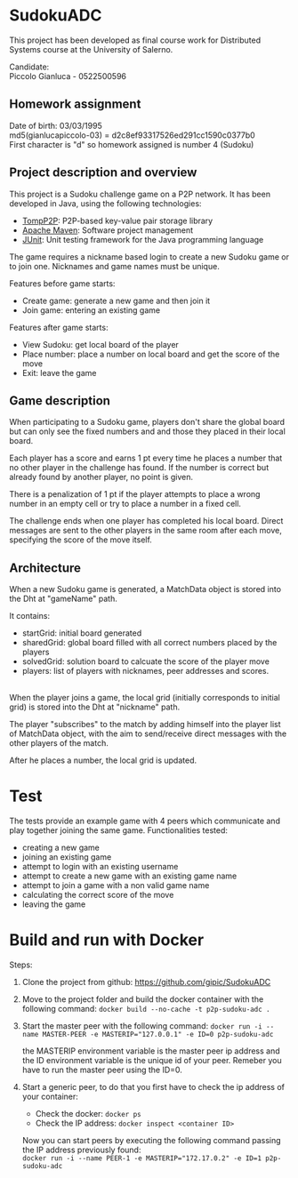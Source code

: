 # SudokuADC

This project has been developed as final course work for Distributed Systems course at the University of Salerno.

Candidate:  
Piccolo Gianluca - 0522500596

## Homework assignment

Date of birth: 03/03/1995  
md5(gianlucapiccolo-03) = d2c8ef93317526ed291cc1590c0377b0    
First character is "d" so homework assigned is number 4 (Sudoku)


## Project description and overview

This project is a Sudoku challenge game on a P2P network. It has been developed in Java, using the following technologies:
- [TompP2P](https://tomp2p.net/): P2P-based key-value pair storage library
- [Apache Maven](https://maven.apache.org/): Software project management
- [JUnit](https://junit.org/junit5/): Unit testing framework for the Java programming language

The game requires a nickname based login to create a new Sudoku game or to join one. Nicknames and game names must be unique.  

Features before game starts:
- Create game: generate a new game and then join it
- Join game: entering an existing game

Features after game starts:
- View Sudoku: get local board of the player
- Place number: place a number on local board and get the score of the move
- Exit: leave the game

## Game description

When participating to a Sudoku game, players don't share the global board but can only see the fixed numbers and and those they placed in their local board.  

Each player has a score and earns 1 pt every time he places a number that no other player in the challenge has found. If the number is correct but already found by another player, no point is given. 

There is a penalization of 1 pt if the player attempts to place a wrong number in an empty cell or try to place a number in a fixed cell.  

The challenge ends when one player has completed his local board. Direct messages are sent to the other players in the same room after each move, specifying the score of the move itself.


## Architecture

When a new Sudoku game is generated, a MatchData object is stored into the Dht at "gameName" path. 

It contains:
- startGrid: initial board generated
- sharedGrid: global board filled with all correct numbers placed by the players
- solvedGrid: solution board to calcuate the score of the player move
- players: list of players with nicknames, peer addresses and scores.
  
\
When the player joins a game, the local grid (initially corresponds to initial grid) is stored into the Dht at "nickname" path.  

The player "subscribes" to the match by adding himself into the player list of MatchData object, with the aim to send/receive direct messages with the other players of the match.  

After he places a number, the local grid is updated.


# Test
The tests provide an example game with 4 peers which communicate and play together joining the same game. Functionalities tested:
- creating a new game
- joining an existing game
- attempt to login with an existing username
- attempt to create a new game with an existing game name
- attempt to join a game with a non valid game name
- calculating the correct score of the move
- leaving the game


# Build and run with Docker

Steps:

1) Clone the project from github: <a>https://github.com/gipic/SudokuADC</a>

2) Move to the project folder and build the docker container with the following command: ``docker build --no-cache -t p2p-sudoku-adc .``

3) Start the master peer with the following command: ``docker run -i --name MASTER-PEER -e MASTERIP="127.0.0.1" -e ID=0 p2p-sudoku-adc``

    the MASTERIP environment variable is the master peer ip address and the ID environment variable is the unique id of your peer. Remeber you have to run the master peer using the ID=0.

4) Start a generic peer, to do that you first have to check the ip address of your container:
    * Check the docker: ``docker ps``
    * Check the IP address: ``docker inspect <container ID>``

    Now you can start peers by executing the following command passing the IP address previously found:  
``docker run -i --name PEER-1 -e MASTERIP="172.17.0.2" -e ID=1 p2p-sudoku-adc`` 
